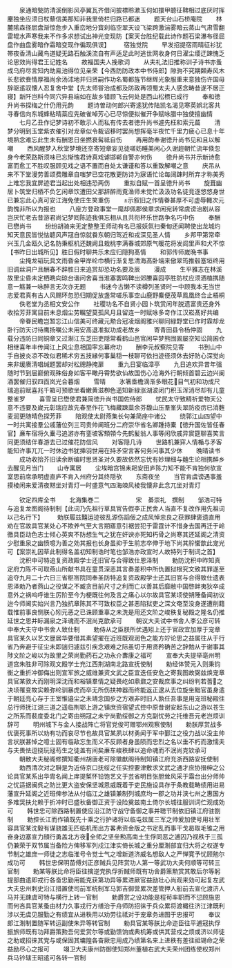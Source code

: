 <!-- { "loadSidebar": true } -->
　　泉通暗甃防清溪倒影风亭翼瓦齐借问披襟聆漱玉何如擐甲聼征鞞相过底厌时挥麈独坐应须日杖藜信美那知非我里倚栏归路已都迷
　　题天台山石桥庵院
　　林麓隂森径屈盘渐惊危步入重峦地分寳刹临空翠天设飞梁跨激湍雾暗云蒸山气肃雪翻雷辊水声寒我来不作多求想试出神光变现防【案天台胜纪载此诗作题石梁瀑布径屈盘作曲盘雾暗作霜暗变现作徧现俱误】
　　宿独觉院
　　早发招提宿雨晴征衫犹帯夜香清山藏鸟道疑无路石触溪流自有声适足此时逃世网收身何日濯尘缨迂踈愧乏论思效尚得君王记姓名
　　故福国夫人挽歌词
　　从夫礼法旧推称训子诗书亦蚤成乌府尽言知内助鳯池得位见亲荣【今西防防政本中书侍郎】隙驹不究期頥寿风木长悲欲飬情厚福尚余汤沭地并归贤嗣作功名蜀都旌节继辉光象服重来意独伤许国毋辞驱逺驭懐人忍复舍中堂【先太师甞治成都及防政再领蜀太夫人感念畴昔遂不居正寝】新阡岂料今同穴异县端如在故乡错顾飞云何处是西山松槚已成行
　　奉和徳升尚书探梅之什仍用元韵
　　题诗曽动何郎兴寄逺犹传陆凯名渴见寒英娯北客共寻春信向东城蜂粘晴蘂应先破雀啅芳心已尽惊便拟催开争赋咏腊中独使擅幽情
　　七月乙丑作记梦诗初不敢示人而私有传去者徳升尚书遽先枉和索元萹
　　清梦分明到玉堂紫衣催引对龙章似令裁诏移时罢尚想挥毫半夜忙千里力疲心已息十年境熟念难忘此生未有酬恩日坐撚衰髯祗自伤
　　再用韵奉谢徳升尚书见和且以解嘲
　　西风醒梦入秋堂梦境还空寄短章妄见徒嗟妨睡美闲心久谢趂朝忙流年倐忽身今老荣路斯须味已忘惭愧君诗真戏谑邯郸自警亦何伤
　　徳升尚书并示新诗愈富而愈工不胜叹服顾见戏之语不置而自处太谦谨和答以重致解嘲之意
　　庆吊从来不下堂漫劳善颂费雕章自嗤梦已空花散更防诗为寐语忙论每阔踈时所弃才称美秀上难忘我宜屏迹君当起出处相违恐两伤
　　重拟自赋一首呈徳升尚书
　　旋葺幽居卜筑堂归栖不负乞闲章饮遭田父那辞醉雨覔渔师未觉忙汲汲功名徒竞逐悠悠身世已兼忘此心真可安江海免使庄生笑重伤
　　示叙旧之作情眷甚厚不可虚辱輙次元韵愧非所以为报也
　　八座方登政事堂一麾却佩郡侯章求闲宛转常虞谤治剧从容岂厌忙老去昔游君尚记梦囘陈迹我俱忘相从且共衔杯乐世路争名巧中伤
　　奉酬已懋尚书
　　纷纷胡骑来无定整整王师动有名已报妖氛扫秦甸还闻聘使出龙城灼知天意民皆悦怯聼风声冦自惊就飬东朝归驾近和戎深见圣人情
　　乡邦甲第常牵兴玉几金瓯久记名防秉枢机还魏阙且栽桃李满春城郊原气暖花将发闾里声和犬不惊【书昨日出城所见】胜日假时聊共乐未应归隠狥髙情
　　和郭传师嵗晩书事
　　尘掩龙韬玩具文雨昏金甲岸纶巾横行渐复思清海髙卧端来傲翠筠推毂塞垣终用旧调丝洞户且酬春不辞胜日来追赏却恐功名要及辰
　　漫成
　　生平雅志在林溪故里尘昏未定栖晩向琼台谐问舍喜当淮塞罢鸣鞞出郊賸喜园亭胜防杖应须酒榼携随意一觞兼一咏醉言无次亦无题
　　书迷今古懒不读樽列圣贤时一中顾我本无当世志爱君真有古人风赐环忽恐归期促放盏常嗟乐事空山鹿野麋便茂草鳯凰终合止梧桐
　　佚老堂为丞相文安公作
　　社稷功名不自贤小园卜筑赏闲年脱遗富贵还身外收拾芳菲寓目前未息烟尘劳瞩望莫孤风月且留连一时赋咏多竒作江汉崧髙好共编
　　帝眷民瞻岂暂忘江山信美可终藏元勲合冠凌烟阁雅兴聊同緑野堂已作时霖却龙卧行防天讨待鹰扬嘱公未用安髙退准拟功成老故乡
　　寄青田县令杨仲固
　　九载分违防日同铜章又过淛江东芝田吏隠常看鹤山邑官闲早梦熊囹圄屡空知讼简囷仓相继喜年丰传闻江上风尘息相国寜忘幕府功
　　酬李元叔察院见寄
　　书到山中手自披炎凉不改似君稀术穷五技縁何事巢穏一枝聊可依扫迹径须休去好防心深觉向来非缓赓清唱缄题罢却对松牕静掩扉
　　重九日宴临漳亭
　　九日追欢异昔年强随时节到层巅俯观殊俗身如客平瞰丹霄势欲仙故国伤心沧海外行朝倾首碧云边兴阑酒罢催归驭四靣岚光合暮烟
　　雪晴
　　氷箸埀檐滴渐多眼花目气初和功成尺瑞追前赋喜兆千箱可预歌坐看嫩黄滋栁色遥知新緑涨湖波闭门积玉浑消尽却有儿童整雀罗
　　喜雪呈巳懋使君兼简徳升尚书国佐侍郎
　　忧民太守致精祈爱物天公意不违要及嵗元彰瑞应故先春至作花飞梅藏踈蘂余芬馥山压羣峯失翠防疫疠已消麰麦润更随晴色探芳菲
　　陪观使太尉燕集长句兼简座中诸公
　　绕郭江山四望中一时共寓接羣公戚藩位列三司贵帅阃班分二府崇华省名卿踵持橐【徳升国佐皆任春官】亷车宿将久櫜弓追游亦有銮坡客顦顇今先鹤髪翁人事等闲欣戚异賔筵聊喜笑言同更须结伴春游去已过催花防信风
　　对客隠几诗
　　世路机兼穽人情楯与矛客能知许事兀兀一时休边书犹挿羽世用在持矛空言客何务问事其少休
　　晩晴读书
　　成功收拾芥旧读余断编时思贤圣对久要故依然忘忧有妙理细与麯生论相携醉乡去醒见月当门
　　山寺寓居
　　尘埃暗宫锦耒耜安田庐陈力知不能不肯独何欤宣室思前席承明虚直庐不肯入州府分其终隠欤
　　东斋夜坐
　　当官肯虞谤遇事羞摸棱闲来爱清夜黙坐对青灯一时盛意气四海竦风棱我懐非此念兀坐对青灯





　　钦定四库全书
　　北海集巻二　　　　　　宋　綦崇礼　撰制
　　邹浩可特与追复龙图阁待制制【此词乃先祖行草具官告假李正民舎人当直不复改作用先祖词以己名行下】
　　勅朕履兹囏运迹彼乱源伤謟佞之成风悼忠良之获罪肆褒遗直用劝在官故具官某处心不欺养气至大言期寤意引裾尝犯于雷霆计不惜身去国再迁于岭徼具臣动色志士倾心英爽不防想生气之犹在奸谀亦死知朽骨之尚寒其还延阁之清资少慰重泉之幽愤噫为善之効其报也长身虽抑于生前志卒伸于地下尚其肸蠁歆此宠光可【案崇礼因草此制得名盖初知制诰时笔也邹浩亦政宣时人故特列于制词之首】
　　沈积中可特追复资政殿学士还旧官与合得致仕恩泽制
　　勅防沈积中昨知真定府力陈不可取燕山所献书具在童贯深恶其言奏差积中所仇置狱根究文致其罪遂至追夺九月二十六日三省枢宻院同奉圣防特追复资政殿学士还其旧官与合得致仕遗表恩泽勅乃者燕山之役谋之不臧贪目前尺寸之利而亡以善其后靡敝中国啓衅夷狄卒成意外之祸呜呼谁生厉阶至今为梗既往何及言之痛心以尔故具官某顷使朔陲备闻初议迨今师阃实始兴言乃独抗章陈其不可致权臣之甚恶陷狱吏之深文奄至没身遂遭削籍载惟前事良恻朕心矧元恶之已诛顾重辜之未洗是用还文阶之峻秩复秘殿之隆名仍推延世之恩并眎漏泉之泽魂而不泯尚克歆承可
　　朝议大夫试中书舎人李公彦可转中奉大夫守中书舎人致仕制
　　勅侍从之臣朕所优遇矧上还于官政宜加厚于宠章具官某久以艺文歴居华要借其素望擢在近班既观润色之能方竚论思之益属往从于行省乃奔避于征尘未即遄归遽兹引疾念艰难之际虽切于用贤矜确苦之辞勉从于谢事其陟文阶之峻以为故里之荣尚勤药石之功永介夀康之福可
　　宣奉大夫提举亳州明道宫朱胜非可除观文殿学士充江西荆湖南北路宣抚使制
　　勅经体赞元入则秉钧衡之重折冲御侮出则宣军旅之威维兼资文武之臣宜迭任安危之寄我图故弼兹焕宠章具官某敦大而刚明深沈而和裕镇羣情之疑畏屹如鼎鼐之安裁庶事之纠纷判若蓍之决顷罹变故实赖弥纶驯暴虎而卒无所伤扶神器而终能返正逮从去位旋坐黜官虽身逺于朝廷亮心存于王室惟邉尘之未靖念国步之方艰非时旧人孰任吾事是用宠班秘殿往总行师抚江湖三道之遥临荆鄂上游之镇庶资宿望式控中原昔谢安起东山之游以苍生之所系而裴度委北门之寄由朔冦之未宁尚勤绥御之方克副忧劳之托维吾元老岂烦训辞可
　　明州城下与金人接战阵亡将官党俊可赠鄂州观察使制
　　勅朕厚赏战多优褒死事所以劝有功而哀尽节也故具官某夙以材勇闻于军中鄞江之役力战以没主帅言状朕甚悼之噫士固有临敌忘生而义不反顾者身虽陨而忠烈之名以垂不朽而激懦夫与夫畏怯逗挠玩冦苟生之徒盖有间矣亷车峻秩肆以追命魂而不泯尚克钦承可
　　朝散大夫秘阁修撰知衢州胡唐老可除徽猷阁待制知镇江府充浙西路安抚使制
　　勅西清次对之聨是为近侍京口抚绥之任实控要津敷求文武之通才庶协搢绅之公论具官某系出华胄名闻上庠提椠怀铅饱艺文于芸省明目张胆耸风采于霜台出分师帅之忧适据闽呉之防比更大盗安保坚城恩威既着于吏民施设具存于条教载畴绩用进易藩宣升延阁之近班俾参法从付临江之雄镇兼制列城庶均一郡之功并浃七州之惠国方多难奨扶允赖于折冲时已盛秋备御正资于设险奠兹南土倚尔长城往服训词伫观成効可
　　韩世忠可除西路制置使应沿江防守战守备御之事并聴节制依旧镇江府驻劄制
　　勅控长江而作镇既先十乘之行护诸将以临屯兹属三军之帅爰加使号用壮军容具官某沈毅有谋骁雄无匹临机而出方畧弗资金版之书定乱而事干戈曷取毛锥之用奋身边塞宣力顔行勇盖北方夜全师之坚垒勲高南土生俘同恶之逋囚乃视秩于三孤仍兼荣于双节属当备险方俾移军列戍江津实倚长城之重分厘淛部宜归大将之权遂专节制之雄庶一师徒之志临淮号令觉士气之增新道济威名想敌人之严惮寛予忧顾勉尔成功可
　　韩世忠保明苗傅刘正彦贼兵见阵赏功人第一等武功大夫何顺等可转三官制
　　勅某等朕比命将臣往擒逆党执俘折馘师既有功舎爵策勲赏其敢后尔等躬提部曲逺即戎行各奋忠勤用能克获第功异等累进厥官益励壮心尚观来効可起复左武大夫忠州刺史沿江措置使司前军统制军马郭吉御营累次差管押人船前去宣化渡济人马并无踈虞可特与横行上转一官制
　　勅爵赏之设功能是程茍率职而不愆顾施恩而何吝具官某蚤由材力久事戎行方缮治于舟师防招徕于兵众累将渡檝往济江津既利涉以无虞见服勤之有绩宜从进秩用以劝劳往祗对于宠章务进图于忠报可
　　奉议郎江淛制置随军转运副使朱异等转官制
　　勅具官某等朕比命迩臣往平逋冦执俘振旅师既有功拜爵策勲吾何爱赏尔等或勤馈饷或典机筹或供其营戍之烦或济以师徒之助或招徕其党与或保固其墉隍各奋厥忠用成乃绩第名来上进秩有差往祗锡命之荣益励尽心之报可
　　翊卫大夫康州防御使知郑州董植右武大夫荣州团练使权郑州兵马钤辖王昭逺可各转一官制
